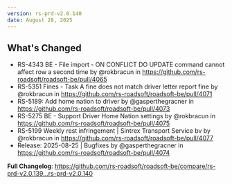 ```yaml
---
version: rs-prd-v2.0.140
date: August 28, 2025
---
```


## What's Changed
* RS-4343 BE - File import - ON CONFLICT DO UPDATE command cannot affect row a second time by @rokbracun in https://github.com/rs-roadsoft/roadsoft-be/pull/4065
* RS-5351 Fines - Task A fine does not match driver letter report fine by @rokbracun in https://github.com/rs-roadsoft/roadsoft-be/pull/4071
* RS-5189: Add home nation to driver by @gasperthegracner in https://github.com/rs-roadsoft/roadsoft-be/pull/4073
* RS-5275 BE - Support Driver Home Nation settings by @rokbracun in https://github.com/rs-roadsoft/roadsoft-be/pull/4075
* RS-5199 Weekly rest infringement | Sintrex Transport Service bv by @rokbracun in https://github.com/rs-roadsoft/roadsoft-be/pull/4077
* Release: 2025-08-25 | Bugfixes by @gasperthegracner in https://github.com/rs-roadsoft/roadsoft-be/pull/4074


**Full Changelog**: https://github.com/rs-roadsoft/roadsoft-be/compare/rs-prd-v2.0.139...rs-prd-v2.0.140
